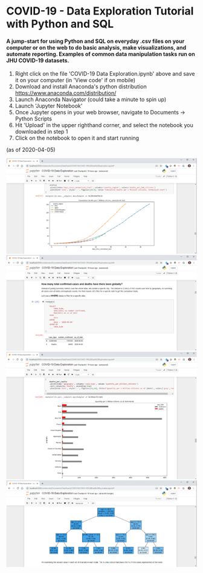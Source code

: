 # COVID-19 - Data Exploration Tutorial with Python and SQL

#### A jump-start for using Python and SQL on everyday .csv files on your computer or on the web to do basic analysis, make visualizations, and automate reporting.  Examples of common data manipulation tasks run on JHU COVID-19 datasets.

1) Right click on the file 'COVID-19 Data Exploration.ipynb' above and save it on your computer (in 'View code' if on mobile)
2) Download and install Anaconda's python distribution https://www.anaconda.com/distribution/
3) Launch Anaconda Navigator (could take a minute to spin up)
4) Launch 'Jupyter Notebook'
5) Once Jupyter opens in your web browser, navigate to Documents -> Python Scripts
6) Hit 'Upload' in the upper righthand corner, and select the notebook you downloaded in step 1
7) Click on the notebook to open it and start running
 
(as of 2020-04-05)

![](https://github.com/sshepherd-wm/COVID-19/blob/master/images/time.PNG?raw=true)
![](https://github.com/sshepherd-wm/COVID-19/blob/master/images/query.PNG?raw=true)
![](https://github.com/sshepherd-wm/COVID-19/blob/master/images/dashboard.PNG?raw=true)
![](https://github.com/sshepherd-wm/COVID-19/blob/master/images/tree.PNG?raw=true)
